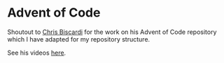 # Advent of Code

Shoutout to [Chris Biscardi](https://github.com/ChristopherBiscardi/advent-of-code) for the work on his Advent of Code repository which I have adapted for my repository structure.

See his videos [here](https://www.youtube.com/watch?v=HXWnVnwqluQ&ab_channel=chrisbiscardi).
